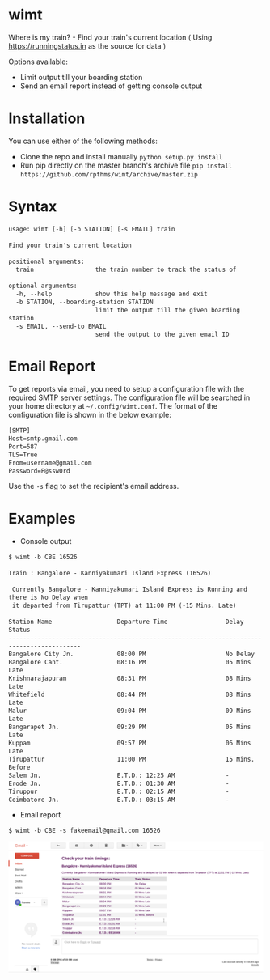 # wimt
Where is my train? - Find your train's current location ( Using https://runningstatus.in as the source for data )

Options available:

- Limit output till your boarding station
- Send an email report instead of getting console output

# Installation
You can use either of the following methods:
- Clone the repo and install manually
  `python setup.py install`
- Run pip directly on the master branch's archive file
  `pip install https://github.com/rpthms/wimt/archive/master.zip` 

# Syntax
```
usage: wimt [-h] [-b STATION] [-s EMAIL] train

Find your train's current location

positional arguments:
  train                 the train number to track the status of

optional arguments:
  -h, --help            show this help message and exit
  -b STATION, --boarding-station STATION
                        limit the output till the given boarding station
  -s EMAIL, --send-to EMAIL
                        send the output to the given email ID
```

# Email Report
To get reports via email, you need to setup a configuration file with the required SMTP server settings. The configuration file will be searched in your home directory at `~/.config/wimt.conf`. The format of the configuration file is shown in the below example:
```
[SMTP]
Host=smtp.gmail.com
Port=587
TLS=True
From=username@gmail.com
Password=P@ssw0rd
```
Use the `-s` flag to set the recipient's email address.

# Examples
- Console output
```
$ wimt -b CBE 16526

Train : Bangalore - Kanniyakumari Island Express (16526)

 Currently Bangalore - Kanniyakumari Island Express is Running and there is No Delay when
 it departed from Tirupattur (TPT) at 11:00 PM (-15 Mins. Late)

Station Name                  Departure Time                Delay Status                  
------------------------------------------------------------------------------------------
Bangalore City Jn.            08:00 PM                      No Delay                      
Bangalore Cant.               08:16 PM                      05 Mins Late                  
Krishnarajapuram              08:31 PM                      08 Mins Late                  
Whitefield                    08:44 PM                      08 Mins Late                  
Malur                         09:04 PM                      09 Mins Late                  
Bangarapet Jn.                09:29 PM                      05 Mins Late                  
Kuppam                        09:57 PM                      06 Mins Late                  
Tirupattur                    11:00 PM                      15 Mins. Before               
Salem Jn.                     E.T.D.: 12:25 AM              -                             
Erode Jn.                     E.T.D.: 01:30 AM              -                             
Tiruppur                      E.T.D.: 02:15 AM              -                             
Coimbatore Jn.                E.T.D.: 03:15 AM              -                             
```

- Email report
```
$ wimt -b CBE -s fakeemail@gmail.com 16526
```
![Email Report](/images/email-report.png?raw=true)
